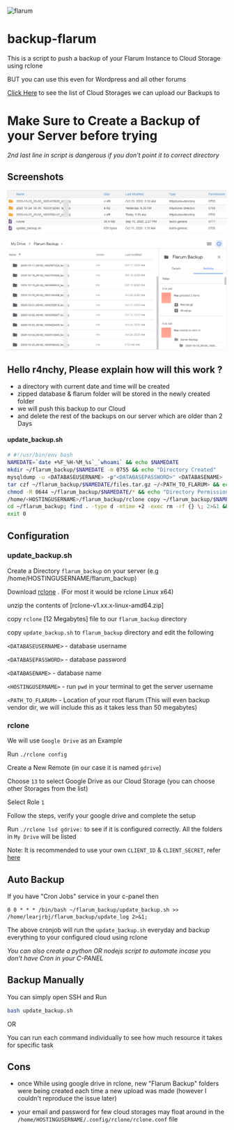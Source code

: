 ![flarum](https://i.imgur.com/bL7WdcT.jpg)

# backup-flarum
 This is a script to push a backup of your Flarum Instance to Cloud Storage using rclone

BUT you can use this even for Wordpress and all other forums

[Click Here](https://rclone.org/overview/) to see the list of Cloud Storages we can upload our Backups to

# Make Sure to Create a Backup of your Server before trying
*2nd last line in script is dangerous if you don't point it to correct directory*

## Screenshots

![backup-flarum-server](images/backup-flarum-server.png)

![backup-flarum-google-drive](images/backup-flarum-google-drive.png)

## Hello r4nchy, Please explain how will this work ?

- a directory with current date and time will be created
- zipped database & flarum folder will be stored in the newly created folder
- we will push this backup to our Cloud
- and delete the rest of the backups on our server which are older than 2 Days

#### update_backup.sh
```sh
# #!/usr/bin/env bash
NAMEDATE=`date +%F_%H-%M_%s`_`whoami` && echo $NAMEDATE
mkdir ~/flarum_backup/$NAMEDATE -m 0755 && echo "Directory Created"
mysqldump -u <DATABASEUSERNAME> -p"<DATABASEPASSWORD>" <DATABASENAME> | gzip > ~/flarum_backup/$NAMEDATE/db.sql.gz && echo "Database Dumped"
tar czf ~/flarum_backup/$NAMEDATE/files.tar.gz ~/<PATH_TO_FLARUM> && echo "Server Files Dumped"
chmod -R 0644 ~/flarum_backup/$NAMEDATE/* && echo "Directory Permission Restored"
/home/<HOSTINGUSERNAME>/flarum_backup/rclone copy ~/flarum_backup/$NAMEDATE "gdrive:Flarum Backup/$NAMEDATE"
cd ~/flarum_backup; find . -type d -mtime +2 -exec rm -rf {} \; 2>&1 && echo "Directory older than 2 days Deleted !!"
exit 0 
```

## Configuration

### update_backup.sh

Create a Directory `flarum_backup` on your server
(e.g /home/HOSTINGUSERNAME/flarum_backup)

Download [rclone](https://rclone.org/downloads/) . (For most it would be rclone Linux x64)

unzip the contents of [rclone-v1.xx.x-linux-amd64.zip]

copy `rclone` [12 Megabytes] file to our `flarum_backup` directory

copy `update_backup.sh` to `flarum_backup` directory and edit the following

`<DATABASEUSERNAME>` - database username

`<DATABASEPASSWORD>` - database password

`<DATABASENAME>` - database name

`<HOSTINGUSERNAME>` - run `pwd` in your terminal to get the server username

`<PATH_TO_FLARUM>` - Location of your root flarum (This will even backup vendor dir, we will include this as it takes less than 50 megabytes)

### rclone

We will use `Google Drive` as an Example

Run `./rclone config`

Create a New Remote (in our case it is named `gdrive`)

Choose `13` to select Google Drive as our Cloud Storage (you can choose other Storages from the list)

Select Role `1`

Follow the steps, verify your google drive and complete the setup

Run `./rclone lsd gdrive:` to see if it is configured correctly. All the folders in `My Drive` will be listed

Note: It is recommended to use your own `CLIENT_ID` & `CLIENT_SECRET`, refer [here](https://github.com/alx-xlx/goindex#get-google-clientid-and-secretid)

## Auto Backup

If you have "Cron Jobs" service in your c-panel then 

```
0 0 * * * /bin/bash ~/flarum_backup/update_backup.sh >> /home/learjrbj/flarum_backup/update_log 2>&1;
```

The above cronjob will run the `update_backup.sh` everyday and backup everything to your configured cloud using rclone

*You can also create a python OR nodejs script to automate incase you don't have Cron in your C-PANEL*


## Backup Manually

You can simply open SSH and Run

```sh
bash update_backup.sh
```
OR

You can run each command individually to see how much resource it takes for specific task



## Cons

- once While using google drive in rclone, new "Flarum Backup" folders were being created each time a new upload was made (however I couldn't reproduce the issue later)

- your email and password for few cloud storages may float around in the `/home/HOSTINGUSERNAME/.config/rclone/rclone.conf` file